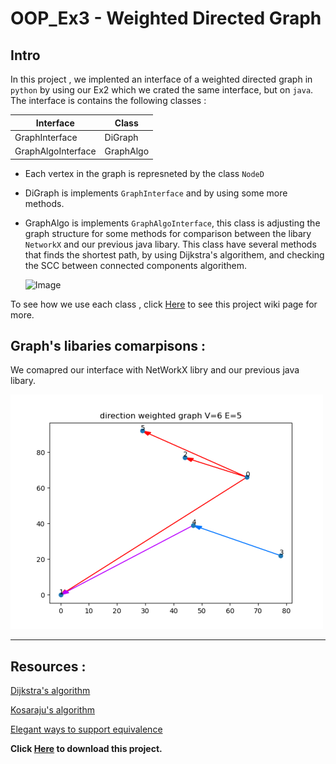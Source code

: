 # OOP_Ex3 - Weighted Directed Graph 
## Intro 
In this project , we implented an interface of a weighted directed graph in `python` by using our Ex2 which we crated the same interface, but on `java`. 
The interface is contains the following classes :


Interface | Class                   
------------ | -------------                    
GraphInterface | DiGraph
GraphAlgoInterface | GraphAlgo

* Each vertex in the graph is represneted by the class `NodeD` 

* DiGraph is implements `GraphInterface` and by using some more methods.

* GraphAlgo is implements `GraphAlgoInterface`, this class is adjusting the graph structure for some 
  methods for comparison between the libary `NetworkX` and our previous java libary.
  This class have several methods that finds the shortest path, by using Dijkstra's algorithem, and     checking the SCC between connected components algorithem.
  
   
  ![Image](https://www.baeldung.com/wp-content/uploads/2017/01/initial-graph.png)
  
  

To see how we use each class , click  [Here](https://github.com/danielberco/OOP_Ex3/wiki) to see this project wiki page for more.

## Graph's libaries comarpisons :
We comapred our interface with NetWorkX libry and our previous java libary.





![alt-text](graphs/Figure_1.png)
______________________
## Resources :
[Dijkstra's algorithm](https://en.wikipedia.org/wiki/Dijkstra%27s_algorithm)

[Kosaraju's algorithm](https://en.wikipedia.org/wiki/Kosaraju%27s_algorithm)

[Elegant ways to support equivalence](https://stackoverflow.com/questions/390250/elegant-ways-to-support-equivalence-equality-in-python-classes)

**Click [Here](https://github.com/danielberco/OOP_Ex3.git) to download this project.**


    

